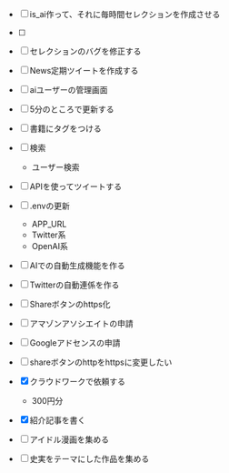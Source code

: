 - [ ] is_ai作って、それに毎時間セレクションを作成させる
- [ ] 

- [ ] セレクションのバグを修正する

- [ ] News定期ツイートを作成する


- [ ] aiユーザーの管理画面

- [ ] 5分のところで更新する

- [ ] 書籍にタグをつける

- [ ] 検索
  - ユーザー検索

- [ ] APIを使ってツイートする

- [ ] .envの更新
  - APP_URL
  - Twitter系
  - OpenAI系


- [ ] AIでの自動生成機能を作る
- [ ] Twitterの自動連係を作る

- [ ] Shareボタンのhttps化


- [ ] アマゾンアソシエイトの申請
- [ ] Googleアドセンスの申請

- [ ] shareボタンのhttpをhttpsに変更したい

- [x] クラウドワークで依頼する
  - 300円分

- [x] 紹介記事を書く
- [ ] アイドル漫画を集める
- [ ] 史実をテーマにした作品を集める


